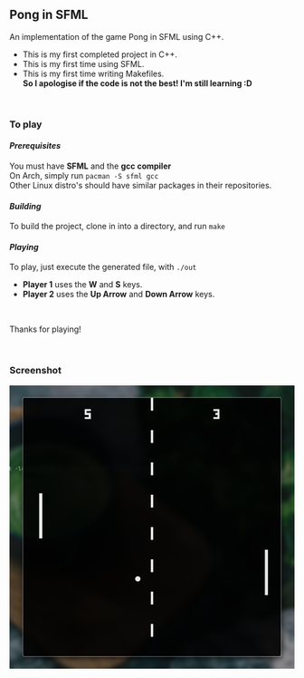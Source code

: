 ## Pong in **SFML**

An implementation of the game Pong in SFML using C++.<br>

- This is my first completed project in C++.<br>
- This is my first time using SFML.<br>
- This is my first time writing Makefiles.<br>
**So I apologise if the code is not the best! I'm still learning :D**<br>

<br>

### To play

#### _Prerequisites_
You must have **SFML** and the **gcc compiler**<br>
On Arch, simply run `pacman -S sfml gcc`<br>
Other Linux distro's should have similar packages in their repositories.<br>

#### _Building_
To build the project, clone in into a directory, and run `make`<br>

#### _Playing_
To play, just execute the generated file, with `./out`<br>
- **Player 1** uses the **W** and **S** keys.<br>
- **Player 2** uses the **Up Arrow** and **Down Arrow** keys.<br>

<br>

Thanks for playing!

<br>

### Screenshot
![Screenshot](./image.png)